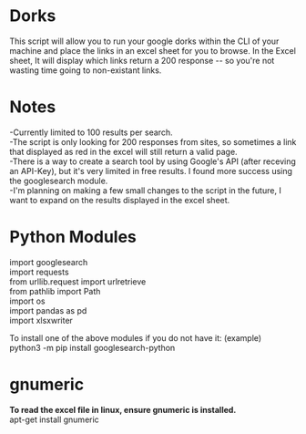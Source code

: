 # Dorks
This script will allow you to run your google dorks within the CLI of your machine and place the links in an excel sheet for you to browse. In the Excel sheet, It will display which links return a 200 response -- so you're not wasting time going to non-existant links.

# Notes
-Currently limited to 100 results per search. <br>
-The script is only looking for 200 responses from sites, so sometimes a link that displayed as red in the excel will still return a valid page. <br>
-There is a way to create a search tool by using Google's API (after receving an API-Key), but it's very limited in free results. I found more success using the googlesearch module. <br> 
-I'm planning on making a few small changes to the script in the future, I want to expand on the results displayed in the excel sheet. 

# Python Modules
import googlesearch <br>
import requests <br>
from urllib.request import urlretrieve <br>
from pathlib import Path <br>
import os <br>
import pandas as pd <br>
import xlsxwriter <br>

<p>
  To install one of the above modules if you do not have it: (example) <br>
  python3 -m pip install googlesearch-python

# gnumeric
<b>To read the excel file in linux, ensure gnumeric is installed. </b> <br>
apt-get install gnumeric 
